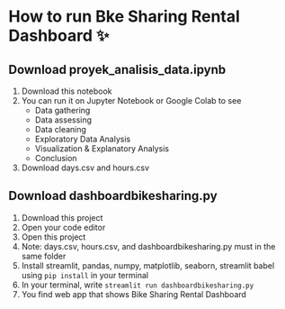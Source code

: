 # How to run Bke Sharing Rental Dashboard ✨

## Download proyek_analisis_data.ipynb
1. Download this notebook
2. You can run it on Jupyter Notebook or Google Colab to see
    - Data gathering
    - Data assessing
    - Data cleaning
    - Exploratory Data Analysis
    - Visualization & Explanatory Analysis
    - Conclusion
3. Download days.csv and hours.csv

## Download dashboardbikesharing.py
1. Download this project
2. Open your code editor
3. Open this project
4. Note: days.csv, hours.csv, and dashboardbikesharing.py must in the same folder
5. Install streamlit, pandas, numpy, matplotlib, seaborn, streamlit babel using `pip install` in your terminal
6. In your terminal, write `streamlit run dashboardbikesharing.py`
7. You find web app that shows Bike Sharing Rental Dashboard



